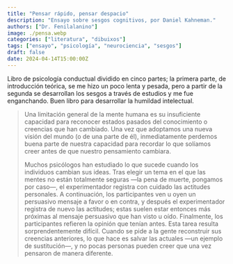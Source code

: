 ```yaml
---
title: "Pensar rápido, pensar despacio"
description: "Ensayo sobre sesgos cognitivos, por Daniel Kahneman."
authors: ["Dr. Fenilalanino"]
image: ./pensa.webp
categories: ["literatura", "dibuixos"]
tags: ["ensayo", "psicología", "neurociencia", "sesgos"]
draft: false
date: 2024-04-14T15:00:00Z
---
```


Libro de psicología conductual dividido en cinco partes; la primera parte, de introducción teórica, se me hizo un poco lenta y pesada, pero a partir de la segunda se desarrollan los sesgos a través de estudios y me fue enganchando. Buen libro para desarrollar la humildad intelectual.


> Una limitación general de la mente humana es su insuficiente capacidad para reconocer estados pasados del conocimiento o creencias que han cambiado. Una vez que adoptamos una nueva visión del mundo (o de una parte de él), inmediatamente perdemos buena parte de nuestra capacidad para recordar lo que solíamos creer antes de que nuestro pensamiento cambiara.<p>
Muchos psicólogos han estudiado lo que sucede cuando los individuos cambian sus ideas. Tras elegir un tema en el que las mentes no están totalmente seguras —la pena de muerte, pongamos por caso—, el experimentador registra con cuidado las actitudes personales. A continuación, los participantes ven u oyen un persuasivo mensaje a favor o en contra, y después el experimentador registra de nuevo las actitudes; estas suelen estar entonces más próximas al mensaje persuasivo que han visto u oído. Finalmente, los participantes refieren la opinión que tenían antes. Esta tarea resulta sorprendentemente difícil. Cuando se pide a la gente reconstruir sus creencias anteriores, lo que hace es salvar las actuales —un ejemplo de sustitución—, y no pocas personas pueden creer que una vez pensaron de manera diferente.
